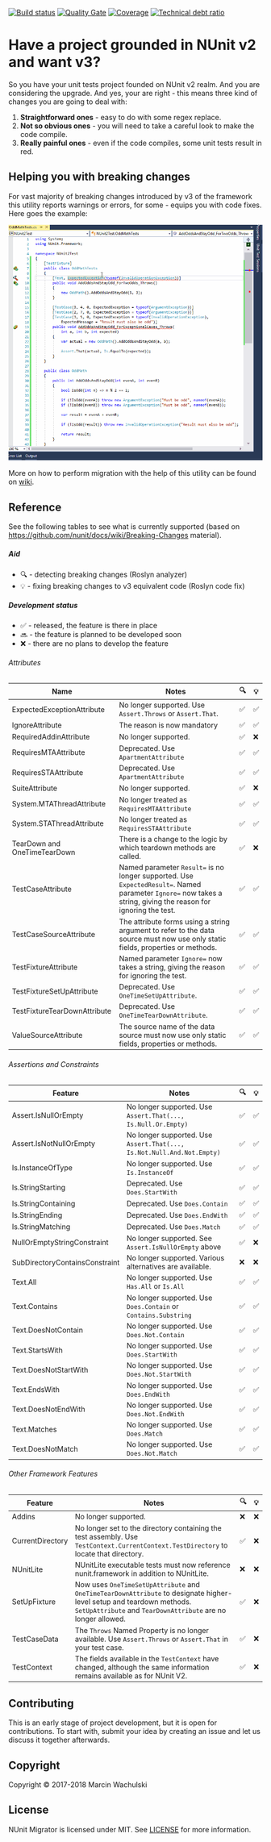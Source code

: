 [![Build status](https://ci.appveyor.com/api/projects/status/71ra15a58euogncn?svg=true)](https://ci.appveyor.com/project/wachulski/nunit-migrator)
[![Quality Gate](https://sonarcloud.io/api/badges/gate?key=MarWac_NUnit_Migrator)](https://sonarcloud.io/dashboard/index/MarWac_NUnit_Migrator)
[![Coverage](https://sonarcloud.io/api/badges/measure?key=MarWac_NUnit_Migrator&metric=coverage)](https://sonarcloud.io/dashboard/index/MarWac_NUnit_Migrator)
[![Technical debt ratio](https://sonarcloud.io/api/badges/measure?key=MarWac_NUnit_Migrator&metric=sqale_debt_ratio)](https://sonarcloud.io/dashboard/index/MarWac_NUnit_Migrator)

# Have a project grounded in NUnit v2 and want v3?

So you have your unit tests project founded on NUnit v2 realm. And you are considering the upgrade. And yes, your are right - this means three kind of changes you are going to deal with:

 1. **Straightforward ones** - easy to do with some regex replace.
 2. **Not so obvious ones** - you will need to take a careful look to make the code compile.
 3. **Really painful ones** - even if the code compiles, some unit tests result in red.

## Helping you with breaking changes

For vast majority of breaking changes introduced by v3 of the framework this utility reports warnings or errors, for some - equips you with code fixes. Here goes the example:

![Migrating exceptions](img/howto_anim_exceptions.gif)

More on how to perform migration with the help of this utility can be found on [wiki](https://github.com/wachulski/nunit-migrator/wiki).

## Reference
See the following tables to see what is currently supported (based on https://github.com/nunit/docs/wiki/Breaking-Changes material).

##### Aid

 * :mag: - detecting breaking changes (Roslyn analyzer)
 * :bulb: - fixing breaking changes to v3 equivalent code (Roslyn code fix)

##### Development status

 * :white_check_mark: - released, the feature is there in place
 * :soon: - the feature is planned to be developed soon
 * :x: - there are no plans to develop the feature

###### Attributes

|            Name              |          Notes                                        | :mag: | :bulb: |
|------------------------------|-------------------------------------------------------|----------|------------|
| ExpectedExceptionAttribute   | No longer supported. Use `Assert.Throws` or `Assert.That`. | :white_check_mark: | :white_check_mark: |
| IgnoreAttribute              | The reason is now mandatory | :white_check_mark: | :white_check_mark: |
| RequiredAddinAttribute       | No longer supported. | :white_check_mark: | :x: |
| RequiresMTAAttribute         | Deprecated. Use `ApartmentAttribute`                    | :white_check_mark: | :white_check_mark: |
| RequiresSTAAttribute         | Deprecated. Use `ApartmentAttribute`                    | :white_check_mark: | :white_check_mark: |
| SuiteAttribute               | No longer supported. | :white_check_mark: | :x: |
| System.MTAThreadAttribute    | No longer treated as `RequiresMTAAttribute`             | :white_check_mark: | :white_check_mark: |
| System.STAThreadAttribute    | No longer treated as `RequiresSTAAttribute`             | :white_check_mark: | :white_check_mark: |
| TearDown and OneTimeTearDown | There is a change to the logic by which teardown methods are called. | :white_check_mark: | :x: |
| TestCaseAttribute            | Named parameter `Result=` is no longer supported. Use `ExpectedResult=`. Named parameter `Ignore=` now takes a string, giving the reason for ignoring the test.| :white_check_mark:  | :white_check_mark: |
| TestCaseSourceAttribute      | The attribute forms using a string argument to refer to the data source must now use only static fields, properties or methods. | :white_check_mark: | :white_check_mark: |
| TestFixtureAttribute         | Named parameter `Ignore=` now takes a string, giving the reason for ignoring the test. | :white_check_mark:  | :white_check_mark: |
| TestFixtureSetUpAttribute    | Deprecated. Use `OneTimeSetUpAttribute`.  | :white_check_mark: | :white_check_mark: |
| TestFixtureTearDownAttribute | Deprecated. Use `OneTimeTearDownAttribute`.  | :white_check_mark: | :white_check_mark: |
| ValueSourceAttribute         | The source name of the data source must now use only static fields, properties or  methods. | :white_check_mark: | :white_check_mark: |

###### Assertions and Constraints

|          Feature                 |          Notes                                        | :mag: | :bulb: |
|----------------------------------|-------------------------------------------------------|----------|------------|
| Assert.IsNullOrEmpty             | No longer supported. Use `Assert.That(..., Is.Null.Or.Empty)` | :white_check_mark: | :white_check_mark: |
| Assert.IsNotNullOrEmpty          | No longer supported. Use `Assert.That(..., Is.Not.Null.And.Not.Empty)` | :white_check_mark: | :white_check_mark: |
| Is.InstanceOfType                | No longer supported. Use `Is.InstanceOf`                    | :white_check_mark:  | :white_check_mark:  |
| Is.StringStarting                | Deprecated. Use `Does.StartWith` | :white_check_mark:  | :white_check_mark:  |
| Is.StringContaining              | Deprecated. Use `Does.Contain` | :white_check_mark:  | :white_check_mark:  |
| Is.StringEnding                  | Deprecated. Use `Does.EndWith` | :white_check_mark:  | :white_check_mark:  |
| Is.StringMatching                | Deprecated. Use `Does.Match` | :white_check_mark:  | :white_check_mark:  |
| NullOrEmptyStringConstraint      | No longer supported. See `Assert.IsNullOrEmpty` above   | :white_check_mark: | :x: |
| SubDirectoryContainsConstraint   | No longer supported. Various alternatives are available.    | :x: | :x: |
| Text.All                         | No longer supported. Use `Has.All` or `Is.All` | :white_check_mark:  | :white_check_mark:  |
| Text.Contains                    | No longer supported. Use `Does.Contain` or `Contains.Substring` | :white_check_mark:  | :white_check_mark:  |
| Text.DoesNotContain              | No longer supported. Use `Does.Not.Contain` | :white_check_mark:  | :white_check_mark:  |
| Text.StartsWith                  | No longer supported. Use `Does.StartWith` | :white_check_mark:  | :white_check_mark:  |
| Text.DoesNotStartWith            | No longer supported. Use `Does.Not.StartWith` | :white_check_mark:  | :white_check_mark:  |
| Text.EndsWith                    | No longer supported. Use `Does.EndWith` | :white_check_mark:  | :white_check_mark:  |
| Text.DoesNotEndWith              | No longer supported. Use `Does.Not.EndWith` | :white_check_mark:  | :white_check_mark:  |
| Text.Matches                     | No longer supported. Use `Does.Match` | :white_check_mark:  | :white_check_mark:  |
| Text.DoesNotMatch                | No longer supported. Use `Does.Not.Match` | :white_check_mark:  | :white_check_mark:  |

###### Other Framework Features

|      Feature       |          Notes                                        | :mag: | :bulb: |
|--------------------|-------------------------------------------------------|----------|------------|
| Addins             | No longer supported. | :x: | :x: |
| CurrentDirectory   | No longer set to the directory containing the test assembly. Use `TestContext.CurrentContext.TestDirectory` to locate that directory. | :white_check_mark: | :x: |
| NUnitLite          | NUnitLite executable tests must now reference nunit.framework in addition to NUnitLite. | :x: | :x: |
| SetUpFixture       | Now uses `OneTimeSetUpAttribute` and `OneTimeTearDownAttribute` to designate higher-level setup and teardown methods. `SetUpAttribute` and `TearDownAttribute` are no longer allowed. | :white_check_mark: | :x: |
| TestCaseData       | The `Throws` Named Property is no longer available. Use `Assert.Throws` or `Assert.That` in your test case. | :white_check_mark:  | :x:  |
| TestContext        | The fields available in the `TestContext` have changed, although the same information remains available as for NUnit V2. | :white_check_mark: | :x: |

## Contributing

This is an early stage of project development, but it is open for contributions. To start with, submit your idea by creating an issue and let us discuss it together afterwards.

## Copyright

Copyright © 2017-2018 Marcin Wachulski

## License

NUnit Migrator is licensed under MIT. See [LICENSE](LICENSE) for more information.